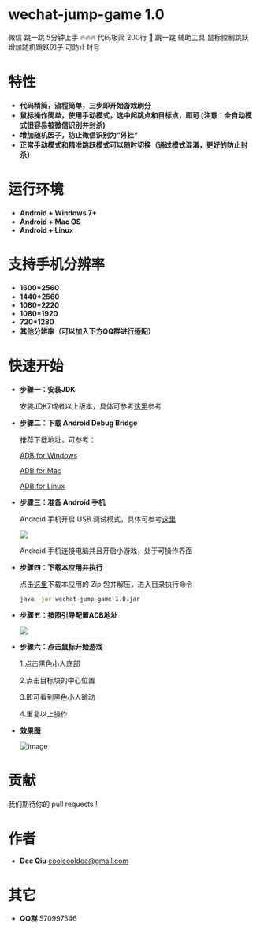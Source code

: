 # wechat-jump-game 1.0
微信 跳一跳 5分钟上手 🔥🔥🔥 代码极简 200行 👻 跳一跳 辅助工具 鼠标控制跳跃 增加随机跳跃因子 可防止封号

特性
===
- __代码精简，流程简单，三步即开始游戏刷分__　
- __鼠标操作简单，使用手动模式，选中起跳点和目标点，即可 (注意：全自动模式很容易被微信识别并封杀)__　
- __增加随机因子，防止微信识别为"外挂"__
- __正常手动模式和精准跳跃模式可以随时切换（通过模式混淆，更好的防止封杀）__

运行环境
====
- __Android + Windows 7+__　
- __Android + Mac OS__
- __Android + Linux__

支持手机分辨率
=======
- __1600*2560__　
- __1440*2560__
- __1080*2220__
- __1080*1920__
- __720*1280__
- __其他分辨率（可以加入下方QQ群进行适配）__



快速开始
======
- __步骤一：安装JDK__

    安装JDK7或者以上版本，具体可参考[这里](https://www.cnblogs.com/takeyblogs/p/7457913.html)参考

- __步骤二：下载 Android Debug Bridge__

    推荐下载地址，可参考：

    [ADB for Windows](https://dl.google.com/android/repository/platform-tools-latest-windows.zip)

    [ADB for Mac](https://dl.google.com/android/repository/platform-tools-latest-darwin.zip)

    [ADB for Linux](https://dl.google.com/android/repository/platform-tools-latest-linux.zip)

- __步骤三：准备 Android 手机__

    Android 手机开启 USB 调试模式，具体可参考[这里](https://jingyan.baidu.com/article/0eb457e50b99d003f0a9055f.html)

    ![](https://github.com/coolcooldee/wechat-jump-game/blob/master/doc/androiddebug.png)

    Android 手机连接电脑并且开启小游戏，处于可操作界面

- __步骤四：下载本应用并执行__

    点击[这里](https://github.com/coolcooldee/wechat-jump-game/archive/master.zip)下载本应用的 Zip 包并解压，进入目录执行命令
    ```bash
    java -jar wechat-jump-game-1.0.jar
    ```

- __步骤五：按照引导配置ADB地址__

    ![](https://github.com/coolcooldee/wechat-jump-game/blob/master/doc/adb-setting.png)

- __步骤六：点击鼠标开始游戏__

    1.点击黑色小人底部

    2.点击目标块的中心位置

    3.即可看到黑色小人跳动

    4.重复以上操作

- __效果图__

    ![image](https://github.com/coolcooldee/wechat-jump-game/blob/master/doc/demo.gif)

贡献
===
我们期待你的 pull requests !

作者
===
* __Dee Qiu__ <coolcooldee@gmail.com>

其它
===
* __QQ群__ 570997546





